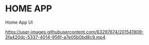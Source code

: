 # HOME APP 

Home App UI 






https://user-images.githubusercontent.com/63297674/201541909-2fa420dc-5337-4014-956f-a7e05b0bd8c9.mp4

